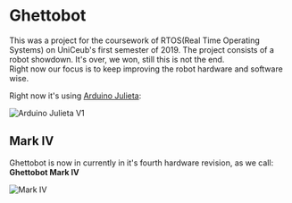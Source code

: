 # Ghettobot

This was a project for the coursework of RTOS(Real Time Operating Systems) on UniCeub's first semester of 2019. The project consists of a robot showdown. It's over, we won, still this is not the end.   
Right now our focus is to keep improving the robot hardware and software wise.  

Right now it's using [Arduino Julieta](https://www.amazon.com/RoboCore-Julieta-V1/dp/B06X3RK75H?SubscriptionId=AKIAILSHYYTFIVPWUY6Q&tag=duckduckgo-osx-20&linkCode=xm2&camp=2025&creative=165953&creativeASIN=B06X3RK75H):

![Arduino Julieta V1](https://proxy.duckduckgo.com/iu/?u=https%3A%2F%2Fimages-na.ssl-images-amazon.com%2Fimages%2FI%2F51C4vIARNOL._SL160_.jpg&f=1)

## Mark IV

Ghettobot is now in currently in it's fourth hardware revision, as we call: **Ghettobot Mark IV**  

![Mark IV](https://i.postimg.cc/25K19BxG/a55.png)

